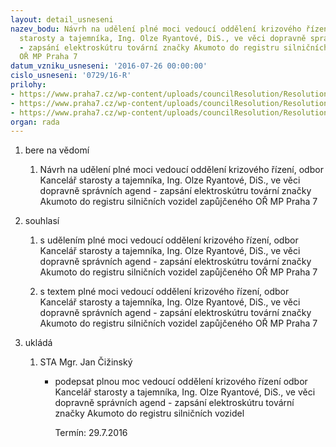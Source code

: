 ```yaml
---
layout: detail_usneseni
nazev_bodu: Návrh na udělení plné moci vedoucí oddělení krizového řízení, odbor Kancelář
  starosty a tajemníka, Ing. Olze Ryantové, DiS., ve věci dopravně správních agend
  - zapsání elektroskútru tovární značky Akumoto do registru silničních vozidel zapůjčeného
  OŘ MP Praha 7
datum_vzniku_usneseni: '2016-07-26 00:00:00'
cislo_usneseni: '0729/16-R'
prilohy:
- https://www.praha7.cz/wp-content/uploads/councilResolution/Resolutions/28006/export/Priloha1Duvodova_zprava~85019.docx
- https://www.praha7.cz/wp-content/uploads/councilResolution/Resolutions/28006/export/Priloha2plnamocverejna~85018.doc
- https://www.praha7.cz/wp-content/uploads/councilResolution/Resolutions/28006/export/export~298221.pdf
organ: rada
---
```

<OL class=urzList_view id=urzList>
<LI class=urzClass1><SPAN name="1">bere na vědomí</SPAN> 
<OL class=urzOlClass>
<LI class=urzClass2 style="TEXT-ALIGN: left"><SPAN>
<P>Návrh na udělení plné moci vedoucí oddělení krizového řízení, odbor Kancelář starosty a tajemníka, Ing. Olze Ryantové, DiS., ve věci dopravně správních agend - zapsání elektroskútru tovární značky Akumoto do registru silničních vozidel zapůjčeného OŘ MP Praha 7</P></SPAN></LI></OL></LI>
<LI class=urzClass1><SPAN name="26">souhlasí</SPAN> 
<OL class=urzOlClass>
<LI class=urzClass2 style="TEXT-ALIGN: left"><SPAN>
<P>s udělením plné moci vedoucí oddělení krizového řízení, odbor Kancelář starosty a tajemníka, Ing. Olze Ryantové, DiS., ve věci dopravně správních agend - zapsání elektroskútru tovární značky Akumoto do registru silničních vozidel zapůjčeného OŘ MP Praha 7</P></SPAN></LI>
<LI class=urzClass2 style="TEXT-ALIGN: left"><SPAN>
<P>s textem plné moci vedoucí oddělení krizového řízení, odbor Kancelář starosty a tajemníka, Ing. Olze Ryantové, DiS., ve věci dopravně správních agend - zapsání elektroskútru tovární značky Akumoto do registru silničních vozidel zapůjčeného OŘ MP Praha 7</P></SPAN></LI></OL></LI>
<LI class=urzClass1 id=urzUkoly><SPAN name="1">ukládá</SPAN>
<OL class=urzOlClass>
<LI class=urzClass2><SPAN>
<P>STA Mgr. Jan Čižinský</P></SPAN>
<UL class=urzUlClass>
<LI class=urzClass3><SPAN>
<P>podepsat plnou moc vedoucí oddělení krizového řízení odbor Kancelář starosty a tajemníka, Ing. Olze Ryantové, DiS., ve věci dopravně správních agend - zapsání elektroskútru tovární značky Akumoto do registru silničních vozidel</P></SPAN><SPAN class=urzUkolTermin>Termín:&nbsp;29.7.2016</SPAN></LI></UL></LI></OL></LI></OL>